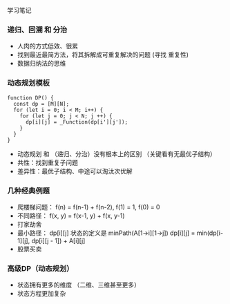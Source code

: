 学习笔记

### 递归、回溯 和 分治

- 人肉的方式低效、很累
- 找到最近最简方法，将其拆解成可重复解决的问题 (寻找 重复性)
- 数据归纳法的思维
  
### 动态规划模板

```
function DP() {
  const dp = [M][N];
  for (let i = 0; i < M; i++) {
    for (let j = 0; j < N; j ++) {
      dp[i][j] = _Function(dp[i'][j']);
    }
  }
}
```

- 动态规划 和 （递归、分治）没有根本上的区别 （关键看有无最优子结构）
- 共性：找到重复子问题
- 差异性：最优子结构、中途可以淘汰次优解


### 几种经典例题

- 爬楼梯问题： f(n) = f(n-1) + f(n-2), f(1) = 1, f(0) = 0
- 不同路径： f(x, y) = f(x-1, y) + f(x, y-1)
- 打家劫舍 
- 最小路径： 
    dp[i][j] 状态的定义是 minPath(A[1->i][1->j])
    dp[i][j] = min(dp[i-1][j], dp[i][j - 1]) + A[i][j]
- 股票买卖



### 高级DP（动态规划）

- 状态拥有更多的维度 （二维、三维甚至更多）
- 状态方程更加复杂

